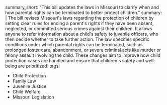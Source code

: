summary_short: "This bill updates the laws in Missouri to clarify when and how parental rights can be terminated to better protect children."
summary: |
  The bill revises Missouri's laws regarding the protection of children by setting clear rules for ending a parent's rights if they have been absent, neglected, or committed serious crimes against their children. It allows anyone to refer information about a child's safety to juvenile officers, who then decide whether to take further action. The law specifies specific conditions under which parental rights can be terminated, such as prolonged foster care, abandonment, or severe criminal acts like murder or felony assault involving the child. These changes aim to improve how child protection cases are handled and ensure that children's safety and well-being are prioritized.
tags:
  - Child Protection
  - Family Law
  - Juvenile Justice
  - Child Welfare
  - Missouri Legislation
